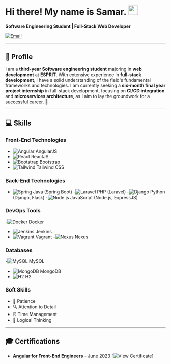 # Hi there! My name is Samar. <img id="wave" src="https://media.giphy.com/media/hvRJCLFzcasrR4ia7z/giphy.gif" width="30px">

**Software Engineering Student | Full-Stack Web Developer**

<a href="mailto:rebhisamar60@gmail.com">
  <img src="https://img.shields.io/badge/Email-rebhisamar60@gmail.com-4CAF50?style=flat&logo=Mail&logoColor=white" alt="Email" />
</a>

---

## 📜 Profile
I am a **third-year Software engineering student** majoring in **web development** at **ESPRIT**. With extensive experience in **full-stack development**, I have a solid understanding of the field's fundamental frameworks and technologies. I am currently seeking a **six-month final year project internship** in full-stack development, focusing on **CI/CD integration** and **microservices architecture**, as I aim to lay the groundwork for a successful career. 🚀

---

## 💻 Skills

### Front-End Technologies
- ![Angular](https://img.shields.io/badge/-AngularJS-DD0031?style=flat&logo=angular&logoColor=white) AngularJS
- ![React](https://img.shields.io/badge/-ReactJS-61DAFB?style=flat&logo=react&logoColor=white) ReactJS
- ![Bootstrap](https://img.shields.io/badge/-Bootstrap-563D7C?style=flat&logo=bootstrap&logoColor=white) Bootstrap
- ![Tailwind](https://img.shields.io/badge/-Tailwind%20CSS-06B6D4?style=flat&logo=tailwindcss&logoColor=white) Tailwind CSS

### Back-End Technologies
- ![Spring](https://img.shields.io/badge/-Spring%20Boot-6DB33F?style=flat&logo=spring&logoColor=white) Java (Spring Boot)
-![Laravel](https://img.shields.io/badge/-Laravel-EF3E00?style=flat&logo=laravel&logoColor=white) PHP (Laravel)
-![Django](https://img.shields.io/badge/-Django-092E20?style=flat&logo=django&logoColor=white) Python (Django, Flask)
-![Node.js](https://img.shields.io/badge/-Node.js-8CC84B?style=flat&logo=node.js&logoColor=white) JavaScript (Node.js, ExpressJS)

### DevOps Tools
-![Docker](https://img.shields.io/badge/-Docker-2496ED?style=flat&logo=docker&logoColor=white) Docker
- ![Jenkins](https://img.shields.io/badge/-Jenkins-D24939?style=flat&logo=jenkins&logoColor=white) Jenkins
- ![Vagrant](https://img.shields.io/badge/-Vagrant-186128?style=flat&logo=vagrant&logoColor=white) Vagrant
-![Nexus](https://img.shields.io/badge/-Nexus-008C5E?style=flat&logo=nexus&logoColor=white) Nexus

### Databases
-![MySQL](https://img.shields.io/badge/-MySQL-4479A1?style=flat&logo=mysql&logoColor=white) MySQL
- ![MongoDB](https://img.shields.io/badge/-MongoDB-47A248?style=flat&logo=mongodb&logoColor=white) MongoDB
- ![H2](https://img.shields.io/badge/-H2-003DA5?style=flat&logo=h2database&logoColor=white) H2

### Soft Skills
- 🧘 Patience
- 🔍 Attention to Detail
- ⏰ Time Management
- 🧠 Logical Thinking

---

## 🎓 Certifications
- **Angular for Front-End Engineers** - June 2023 [![View Certificate](https://img.shields.io/badge/View%20Certificate-007ACC?style=for-the-badge&logo=Microsoft&logoColor=white)]
